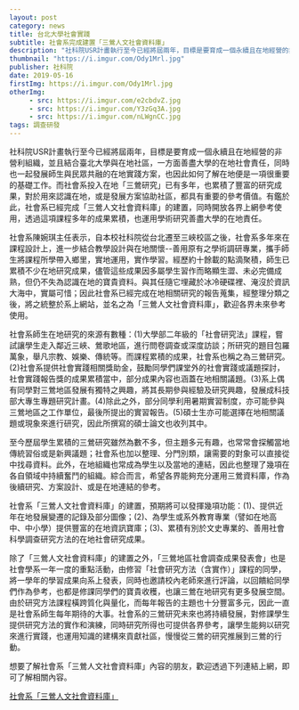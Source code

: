 ```yaml
---
layout: post
category: news
title: 台北大學社會實踐
subtitle: 社會系完成建置「三鶯人文社會資料庫」
description: "社科院USR計畫執行至今已經將屆兩年，目標是要育成一個永續且在地經營的非營利組織，並且結合臺北大學與在地社區，一方面善盡大學的在地社會責任，同時也一起發展師生與民眾共融的在地實踐方案，也因此如何了解在地便是一項很重要的基礎工作。而社會系投入在地「三鶯研究」已有多年，也累積了豐富的研究成果，對於用來認識在地，或是發展方案協助社區，都具有重要的參考價值。有鑑於此，社會系已經完成「三鶯人文社會資料庫」的建置，同時開放各界上網參考使用，透過這項課程多年的成果累積，也運用學術研究善盡大學的在地責任。..."
thumbnail: "https://i.imgur.com/Ody1Mrl.jpg"
publisher: 社科院
date: 2019-05-16
firstImg: https://i.imgur.com/Ody1Mrl.jpg
otherImg:
     - src: https://i.imgur.com/e2cbdvZ.jpg
     - src: https://i.imgur.com/Y3zGq3A.jpg
     - src: https://i.imgur.com/nLWgnCC.jpg
tags: 調查研發
---
```


社科院USR計畫執行至今已經將屆兩年，目標是要育成一個永續且在地經營的非營利組織，並且結合臺北大學與在地社區，一方面善盡大學的在地社會責任，同時也一起發展師生與民眾共融的在地實踐方案，也因此如何了解在地便是一項很重要的基礎工作。而社會系投入在地「三鶯研究」已有多年，也累積了豐富的研究成果，對於用來認識在地，或是發展方案協助社區，都具有重要的參考價值。有鑑於此，社會系已經完成「三鶯人文社會資料庫」的建置，同時開放各界上網參考使用，透過這項課程多年的成果累積，也運用學術研究善盡大學的在地責任。

社會系陳婉琪主任表示，自本校社科院從台北遷至三峽校區之後，社會系多年來在課程設計上，進一步結合教學設計與在地關懷--善用原有之學術調研專業，攜手師生將課程所學帶入鄉里，實地運用，實作學習。經歷約十餘載的點滴聚積，師生已累積不少在地研究成果，儘管這些成果因多屬學生習作而略顯生澀、未必完備成熟，但仍不失為認識在地的寶貴資料。與其任隨它埋藏於冰冷硬碟裡、淹沒於資訊大海中，實屬可惜；因此社會系已經完成在地相關研究的報告蒐集，經整理分類之後，將之統整於系上網站，並名之為「三鶯人文社會資料庫」，歡迎各界未來參考使用。

社會系師生在地研究的來源有數種：(1)大學部二年級的「社會研究法」課程，嘗試讓學生走入鄰近三峽、鶯歌地區，進行問卷調查或深度訪談；所研究的題目包羅萬象，舉凡宗教、娛樂、傳統等。而課程累積的成果，社會系也稱之為三鶯研究。(2)社會系提供社會實踐相關獎助金，鼓勵同學們課堂外的社會實踐或議題探討，社會實踐報告獎的成果累積當中，部分成果內容也涵蓋在地相關議題。(3)系上偶有同學對三鶯地區發展有獨特之興趣，將其長期參與經驗及研究興趣，發展成科技部大專生專題研究計畫。(4)除此之外，部分同學利用暑期實習制度，亦可能參與三鶯地區之工作單位，最後所提出的實習報告。(5)碩士生亦可能選擇在地相關議題或現象來進行研究，因此所撰寫的碩士論文也收列其中。

至今歷屆學生累積的三鶯研究雖然為數不多，但主題多元有趣，也常常會探觸當地傳統習俗或是新興議題；社會系也加以整理、分門別類，讓需要的對象可以直接從中找尋資料。此外，在地組織也常成為學生以及當地的連結，因此也整理了幾項在各自領域中持續奮鬥的組織。綜合而言，希望各界能夠充分運用三鶯資料庫，作為後續研究、方案設計、或是在地連結的參考。

社會系「三鶯人文社會資料庫」的建置，預期將可以發揮幾項功能：(1)、提供近年在地發展變遷的記錄及部分圖像；(2)、為學生或系外教育專業（譬如在地高中、中小學）提供豐富的在地資訊寶庫；(3)、累積有別於文史專業的、善用社會科學調查研究方法的在地社會研究成果。

除了「三鶯人文社會資料庫」的建置之外，「三鶯地區社會調查成果發表會」也是社會學系一年一度的重點活動，由修習「社會研究方法（含實作）」課程的同學，將一學年的學習成果向系上發表，同時也邀請校內老師來進行評論，以回饋給同學們作為參考，也都是修課同學們的寶貴收穫，也讓三鶯在地研究有更多發展空間。由於研究方法課程橫跨質化與量化，而每年報告的主題也十分豐富多元，因此一直是社會系師生每年期待的大事。社會系的三鶯研究未來也將持續發展，對修課學生提供研究方法的實作和演練，同時研究所得也可提供各界參考，讓學生能夠以研究來進行實踐，也運用知識的建構來貢獻社區，慢慢從三鶯的研究推展到三鶯的行動。

想要了解社會系「三鶯人文社會資料庫」內容的朋友，歡迎透過下列連結上網，即可了解相關內容。

<a href="https://www.ntpu.edu.tw/chinese/newsUpdate_more.php?id=27426&CSS=3">社會系「三鶯人文社會資料庫」</a>
